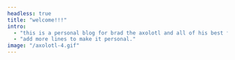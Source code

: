 ```yaml
---
headless: true
title: "welcome!!!"
intro: 
  - "this is a personal blog for brad the axolotl and all of his best friends and family!"
  - "add more lines to make it personal."
image: "/axolotl-4.gif"
---
```


